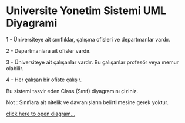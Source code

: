 # Universite Yonetim Sistemi UML Diyagrami

1 - Üniversiteye ait sınıflıklar, çalışma ofisleri ve departmanlar vardır.

2 - Departmanlara ait ofisler vardır.

3 - Üniversiteye ait çalışanlar vardır. Bu çalışanlar profesör veya memur olabilir.

4 - Her çalışan bir ofiste çalışır.

Bu sistemi tasvir eden Class (Sınıf) diyagramını çiziniz.

Not : Sınıflara ait nitelik ve davranışların belirtilmesine gerek yoktur.

[click here to open diagram...](https://github.com/BerkaySancar/Universite-Yonetim-Sistemi-UML-Diyagrami/blob/main/uml.png)
